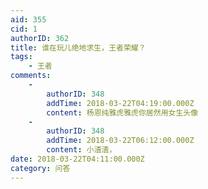 ```yaml
---
aid: 355
cid: 1
authorID: 362
title: 谁在玩儿绝地求生，王者荣耀？
tags:
    - 王者
comments:
    -
        authorID: 348
        addTime: 2018-03-22T04:19:00.000Z
        content: 杨恩纯雅虎雅虎你居然用女生头像
    -
        authorID: 348
        addTime: 2018-03-22T06:12:00.000Z
        content: 小渣渣，
date: 2018-03-22T04:11:00.000Z
category: 问答
---
```




